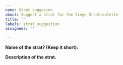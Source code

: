 ```yaml
---
name: Strat suggesion
about: Suggest a strat for the Siege Stratroulette
title: ''
labels: strat suggestion
assignees: ''

---
```


**Name of the strat? (Keep it short):**

**Description of the strat.**
